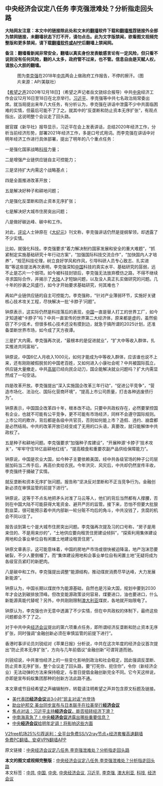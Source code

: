  <h2>中央经济会议定八任务 李克强泄难处？分析指走回头路</h2> <p class="notice"><b>大陆网友注意：本文中的链接除此处和文末的<a href="https://github.com/bannedbook/fanqiang" >翻墙</a>软件下载和<a href="https://github.com/killgcd/justmysocks/blob/master/README.md">翻墙推荐</a>链接外全部为禁网链接，未翻墙状态下打不开，请勿点击。此为文字版禁闻，欲看图文视频完整版和更多禁闻，请下载<a href="https://github.com/bannedbook/fanqiang">翻墙软件或APP</a>后翻墙上禁闻网。</p><p>备注：翻墙看新闻非常安全，翻墙以真实身份发表敏感言论有一定风险，但只看不说则没有任何风险，翻的人太多，政府管不过来，也不管。信息自由是天赋人权，请放心大胆的翻墙。</b></p>  <div class="entry"> <figure><figcaption>图为<a href="https://www.bannedbook.org/bnews/tag/%e6%9d%8e%e5%85%8b%e5%bc%ba/" class="st_tag internal_tag" rel="tag" title="标签 李克强 下的日志">李克强</a>在2018年<a href="https://www.bannedbook.org/bnews/tag/%e4%b8%ad%e5%85%b1/" class="st_tag internal_tag" rel="tag" title="标签 中共 下的日志">中共</a>两会上做政府工作报告，不停的擦汗。（图片来源：AP/美联社）</figcaption></figure> <p>【<span class='wp_keywordlink_affiliate'><a href="https://www.soundofhope.org" title="希望之声" target="_blank">希望之声</a></span>2020年12月18日】（希望之声记者岳文骁综合报导）中共<a href="https://www.bannedbook.org/bnews/tag/%E4%B8%AD%E5%A4%AE/" class="st_tag internal_tag" rel="tag" title="标签 中央 下的日志">中央</a>经济工作会议12月16日至18日在北京举行。<a href="https://www.bannedbook.org/bnews/tag/%e4%b9%a0%e8%bf%91%e5%b9%b3/" class="st_tag internal_tag" rel="tag" title="标签 习近平 下的日志">习近平</a>、李克强等中共七名政治局常委出席。就当局提出来年八大任务，有分析认为，李克强在讲话中泄露不少中共面临困难的实情，但最后可能不了了之。就其中的“反垄断和防止资本无序扩张”，有观点指出，这说明整个会议走了回头路。</p> <p>据官媒《新华社》报导显示，习近平在会上发表讲话，总结2020年经济工作，分析当前经济形势，部署2021年经济工作，多是口号式用词。而李克强在讲话中对明年经济工作进行具体部署，提出了明年的八个重点任务：</p> <p>一是强化国家战略<a href="https://www.bannedbook.org/bnews/tag/%E7%A7%91%E6%8A%80/" class="st_tag internal_tag" rel="tag" title="标签 科技 下的日志">科技</a>力量；</p> <p>二是增强产业链供应链自主可控能力；</p> <p>三是坚持扩大内需这个战略基点；</p> <p>四是全面推进改革开放；</p> <p>五是解决好种子和耕地问题；</p> <p>六是强化反垄断和防止资本无序扩张；</p>  <p>七是解决好大城市住房突出问题；</p> <p>八是做好碳达峰、碳中和工作。</p> <p>对此，<span class='wp_keywordlink_affiliate'><a href="https://www.bannedbook.org/bnews/comments/" title="新闻评论" target="_blank">评论</a></span>人士钟原在《<span class='wp_keywordlink_affiliate'><a href="http://www.epochtimes.com/" title="大纪元" target="_blank">大纪元</a></span>》刊文称，李克强讲话仍然是提纲挈领，却透露了不少实情。</p> <p>比如，就强化科技。李克强要求“着力解决制约国家发展和安全的重大难题”，“抓紧制定实施基础研究十年行动方案”，“加强国际科技交流合作”，“加快国内人才培养”，“规范科技伦理，树立良好学风和作风，引导科研人员专心致志、扎实进取”等这些提法再次表明，李克强深知<span class='wp_keywordlink_affiliate'><a href="https://www.bannedbook.org/" title="中国" target="_blank">中国</a></span>科技的真实水平、基础研究的孱弱，远不止是芯片一个弱项。如今被科技封锁后，李克强无法放弃模仿之路，不得不继续寻求国际合作，并揭示了<span class='wp_keywordlink_affiliate'><a href="https://www.bannedbook.org/" title="大陆" target="_blank">大陆</a></span>人才短缺问题，以及没人真正扎实做研究的问题。几十年的抄袭之风盛行，如今才开始要求基础研究，何其难也？</p> <p>再如产业链供应链的自主可控能力。李克强称，“针对产业薄弱环节，实施好关键核心技术攻关工程，尽快解决一批‘卡脖子’问题”。</p> <p>钟原表示，这实际仍然是科技落后的表现，<a href="https://www.bannedbook.org/bnews/tag/%E4%B8%AD%E5%9B%BD/" class="st_tag internal_tag" rel="tag" title="标签 中国 下的日志">中国</a>一直是替人打工的世界工厂，如今才知道被“卡脖子”吗？中共一直宣传的世界第二大经济体，原来都是虚的，虽然偷窃了不少技术，但很多核心技术还没有摸到边，就急于搞所谓的2025计划，还准备垄断世界市场，如今成了天方夜谭。</p> <p>三是扩大内需。李克强再次说，“最根本的是促进就业”，“扩大中等收入群体，扎实推进共同富裕”。</p> <p>钟原说，中国6亿人月收入1000元，如何才能成为中等收入群体，应该谁也说不上来，还有刚刚被假脱贫的中国老百姓，又如何进入小康社会呢？中共被国际孤立，供应链大量撤走，中共<span class='wp_keywordlink_affiliate'><a href="https://www.bannedbook.org/bnews/ccpdope/" title="中共高层内幕" target="_blank">高层</a></span>已经向民企动刀，国企能解决就业问题吗？扩大内需显然成了一句空话。</p>  <p>四是改革开放。李克强提出“深入实施国企改革三年行动”，“促进公平竞争”，“营造市场化、法治化、国际化营商环境”，“提高上市公司质量，打击各种逃废债行为”。</p> <p>钟原表示，中国国企改革四十年，根本改不动。只要中共政权存在，必然要掌控国有企业，也就不可能有公平竞争，更不可能有市场经济，同样不会遵守国际规则。上市公司的欺诈，背后都是各级中共官员，否则如何能上市？造假、违约、崩盘都是必然结局。中共的改革开放已经变成了无用的口头语，真要改，就只能解体中共政权了。</p> <p>五是种子和耕地问题。李克强要求“加强种子库建设”，“开展种源‘卡脖子’技术攻关”，“牢牢守住18亿亩耕地红线”，“提高粮食和重要农副产品供给保障能力”。</p> <p>钟原说，中国是农业大国，如今种子主要依赖美国，经中共各级官场的种子公司层层加码当二传手后，再高价卖给农民。今年洪灾、风灾后，中共却仍然宣传丰收，李克强终于捅破了实情。</p> <p>就反垄断和资本无序扩张问题。报告称“坚决反对垄断和不正当竞争行为。金融创新必须在审慎监管的前提下进行”。</p> <p>钟原说，这等于不点名地把矛头对准了马云等人，他们的背后当然都有人撑腰，否则在中国大陆不可能获得大笔资金、避开严厉的监管。接下来，恐怕不但要大批狠割韭菜，很可能预示着中共内部新一轮分赃不均后的角斗，中共没钱了，贪腐的机会不同以往了。</p> <p>报告谈到第七个是大城市住房突出问题。李克强再次提及习的口号称，“房子是用来住的、不是用来炒的”，“土地供应要向租赁住房建设倾斜”，“探索利用集体建设用地和企事业单位自有闲置土地建设租赁住房”。</p> <p>钟原文章表示，这可能意味着，中国的房地产市场或很快被迫降温，地产泡沫恐要破裂，不少人要倒楣了。而“集体建设用地和企事业单位自有闲置土地”无疑将成为各级官员紧盯的新肥肉。</p>  <p>八是碳中和工作。李克强提出调整“能源结构，推动煤炭消费尽早达峰，大力发展新能源”。</p> <p>钟原认为，中国长期以煤炭作为能源基础，自然也是污染大国，规划中要到2030年才会达到碳排放顶峰。但改变能源政策谈何容易，煤要进口，油也要进口，什么新能源真能代替呢？另外，中共刚刚限制<a href="https://www.bannedbook.org/bnews/tag/%e6%be%b3%e5%a4%a7%e5%88%a9%e4%ba%9a/" class="st_tag internal_tag" rel="tag" title="标签 澳大利亚 下的日志">澳大利亚</a>煤炭，各地就开始限电了。</p> <p>钟原认为，李克强也许无意中透漏了不少实情，但在中共政权的体制下，最终这些问题都会不了了之。</p> <p>对于中共中央<a href="https://www.bannedbook.org/bnews/tag/%E7%BB%8F%E6%B5%8E%E4%BC%9A%E8%AE%AE/" class="st_tag internal_tag" rel="tag" title="标签 经济会议 下的日志">经济会议</a>提出的第六项重点任务，即所谓经济反垄断和防止资本无序扩张，同时强调“金融创新必须在审慎监管的前提下进行”。</p> <p>香港时事评论员刘锐绍对《苹果日报》分析说，中共在这次年度的经济会议首次提出“防止资本无序扩张”，方向与几年前倡议“金融创新”可谓背道而驰。</p> <p>刘锐绍说，中共害怕经济上的一些变化影响到政治和社会稳定，因此强调反垄断、防止资本无序扩张，整个会议走了回头路，要“打死你、扼住你”，令你（新经济企业）无法动弹的方法来保持稳定，与昔日提倡金融创新完全不同。它今天这样说，亦即是宣布蚂蚁集团那种的创新方法此路不通。</p> <p>本文章或节目经希望之声编辑制作，转载请注明希望之声并包含原文标题及链接。</p> <ul class='op-related-articles' title='相关阅读'> <li><a href='https://www.bannedbook.org/bnews/taiwannews/20200919/1399354.html' target='_blank'>美代表团<b>经济会议</b>谈3小时“民主对话”也登场</a></li> <li><a href='https://www.bannedbook.org/bnews/taiwannews/20200716/1361546.html' target='_blank'>助台护邦交 美台同步宣布与日本联手在拉美举行<b>经济会议</b></a></li> <li><a href='https://www.bannedbook.org/bnews/headline/20191213/1240727.html' target='_blank'>焦点对话：习近平主持<b>经济会议</b>，能否扭转经济下滑？</a></li> <li><a href='https://www.bannedbook.org/bnews/baitai/20191213/1240499.html' target='_blank'>中南海真急了！中央<b>经济会议</b>透露出哪些重要信息？</a></li> <li><a href='https://www.bannedbook.org/bnews/lifebaike/20181222/1051456.html' target='_blank'>中央<b>经济会议</b>给明年定调！将影响这些方面</a></li> </ul> <p class="texttj"> <a href="https://github.com/bannedbook/fanqiang/wiki/V2ray%E6%9C%BA%E5%9C%BA" target="_blank">V2free机场25%引荐返利：全平台免费SS/V2ray节点+经济套餐高速翻墙</a><br/> <a href="https://github.com/bannedbook/fanqiang/wiki/%E7%A6%81%E9%97%BB%E7%BD%91%E5%AE%89%E5%8D%93%E7%BF%BB%E5%A2%99%E6%96%B0%E9%97%BBAPP" target="_blank">免费PC翻墙、安卓VPN翻墙APP</a></p><p>原文链接：<a class="src_link"  href="https://www.soundofhope.org/post/455119" target="_blank">中央经济会议定八任务 李克强泄难处？分析指走回头路</a></p> <a name='sharetosocial'></a>       <div><b>本文的图文或视频完整版</b>：<a href='https://www.bannedbook.org/bnews/comments/20201219/1450853.html'>中央经济会议定八任务 李克强泄难处？分析指走回头路</a></div>  </div><!--END ENTRY--> <div class="postfooter"> <div>本文标签：<a href="https://www.bannedbook.org/bnews/tag/%e4%b8%ad%e5%85%b1/" rel="tag">中共</a>, <a href="https://www.bannedbook.org/bnews/tag/%E4%B8%AD%E5%9B%BD/" rel="tag">中国</a>, <a href="https://www.bannedbook.org/bnews/tag/%E4%B8%AD%E5%A4%AE/" rel="tag">中央</a>, <a href="https://www.bannedbook.org/bnews/tag/%e4%b8%ad%e5%a4%ae%e7%bb%8f%e6%b5%8e%e4%bc%9a%e8%ae%ae/" rel="tag">中央经济会议</a>, <a href="https://www.bannedbook.org/bnews/tag/%e4%b9%a0%e8%bf%91%e5%b9%b3/" rel="tag">习近平</a>, <a href="https://www.bannedbook.org/bnews/tag/%e6%9d%8e%e5%85%8b%e5%bc%ba/" rel="tag">李克强</a>, <a href="https://www.bannedbook.org/bnews/tag/%e6%be%b3%e5%a4%a7%e5%88%a9%e4%ba%9a/" rel="tag">澳大利亚</a>, <a href="https://www.bannedbook.org/bnews/tag/%E7%A7%91%E6%8A%80/" rel="tag">科技</a>, <a href="https://www.bannedbook.org/bnews/tag/%E7%BB%8F%E6%B5%8E%E4%BC%9A%E8%AE%AE/" rel="tag">经济会议</a></div>  </div><!--END POSTFOOTER--> 